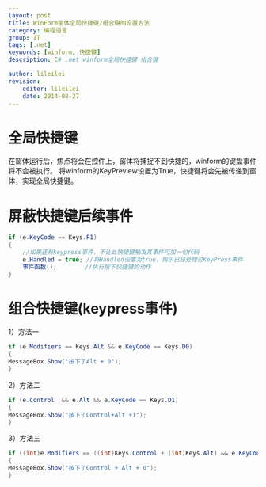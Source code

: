 ```yaml
---
layout: post
title: WinForm窗体全局快捷键/组合键的设置方法
category: 编程语言
group: IT
tags: [.net]
keywords: [winform, 快捷键]
description: C# .net winform全局快捷键 组合键

author: lileilei
revision:
    editor: lileilei
    date: 2014-08-27
---
```


# 全局快捷键
在窗体运行后，焦点将会在控件上，窗体将捕捉不到快捷的，winform的键盘事件将不会被执行。
将winform的KeyPreview设置为True，快捷键将会先被传递到窗体，实现全局快捷键。

# 屏蔽快捷键后续事件

~~~ csharp
if (e.KeyCode == Keys.F1)
{
    //如果还有keypress事件，不让此快捷键触发其事件可加一句代码
    e.Handled = true; //将Handled设置为true，指示已经处理过KeyPress事件
    事件函数();        //执行按下快捷键的动作
}
~~~

# 组合快捷键(keypress事件)

1）方法一

~~~ csharp
if (e.Modifiers == Keys.Alt && e.KeyCode == Keys.D0)
{ 
MessageBox.Show("按下了Alt + 0"); 
}
~~~

2）方法二


~~~ csharp
if (e.Control  && e.Alt && e.KeyCode == Keys.D1)
{
MessageBox.Show("按下了Control+Alt +1"); 
}
~~~

3）方法三

~~~ csharp
if ((int)e.Modifiers == ((int)Keys.Control + (int)Keys.Alt) && e.KeyCode == Keys.D0) 
{
MessageBox.Show("按下了Control + Alt + 0"); 
}
~~~